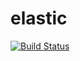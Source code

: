 # elastic

[![Build Status](https://img.shields.io/travis/ratherblue/elastic.svg?style=flat-square)](https://travis-ci.org/ratherblue/elastic)
